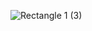 
![Rectangle 1 (3)](https://user-images.githubusercontent.com/57104916/140616969-8c14dc55-4807-4bd7-a13e-3b5e19418f81.png)
